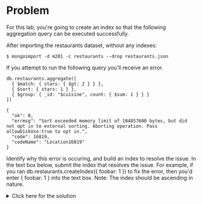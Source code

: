 # Problem
For this lab, you're going to create an index so that the following aggregation query can be executed successfully.

After importing the restaurants dataset, without any indexes:

    $ mongoimport -d m201 -c restaurants --drop restaurants.json
			   
If you attempt to run the following query you'll receive an error.
    
    db.restaurants.aggregate([
      { $match: { stars: { $gt: 2 } } },
      { $sort: { stars: 1 } },
      { $group: { _id: "$cuisine", count: { $sum: 1 } } }
    ])
    
    {
      "ok": 0,
      "errmsg": "Sort exceeded memory limit of 104857600 bytes, but did not opt in to external sorting. Aborting operation. Pass allowDiskUse:true to opt in.",
      "code": 16819,
      "codeName": "Location16819"
    }

Identify why this error is occuring, and build an index to resolve the issue.
In the text box below, submit the index that resolves the issue.
For example, if you ran db.restaurants.createIndex({ foobar: 1 }) to fix the error, then you'd enter { foobar: 1 } into the text box.
Note: The index should be ascending in nature.

<details>
  <summary>Click here for the solution</summary>
    <ul>
      <li>{ stars: 1 }</li>
	</ul>
</details>
